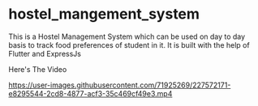 # hostel_mangement_system

This is a Hostel Management System which can be used on day to day basis to track food preferences of student in it.
It is built with the help of Flutter and ExpressJs

Here's The Video

https://user-images.githubusercontent.com/71925269/227572171-e8295544-2cd8-4877-acf3-35c469cf49e3.mp4

